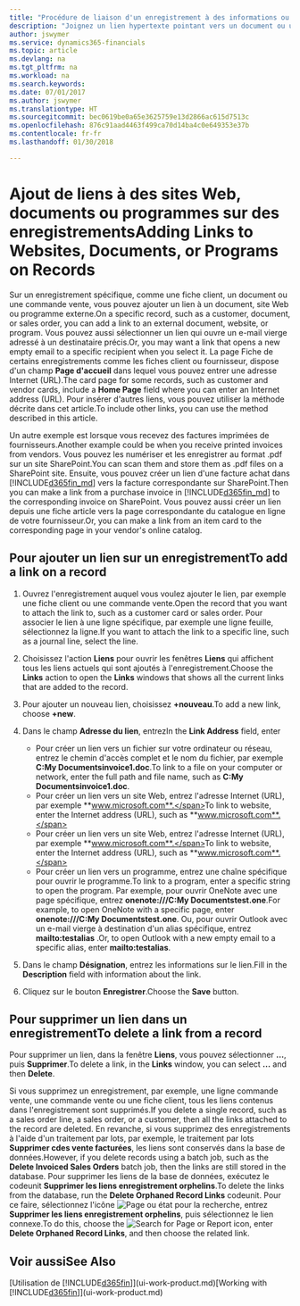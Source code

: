 ```yaml
---
title: "Procédure de liaison d'un enregistrement à des informations ou programmes externes | Microsoft Docs"
description: "Joignez un lien hypertexte pointant vers un document ou un site Web à un enregistrement spécifique, tel qu'une fiche client ou un document."
author: jswymer
ms.service: dynamics365-financials
ms.topic: article
ms.devlang: na
ms.tgt_pltfrm: na
ms.workload: na
ms.search.keywords: 
ms.date: 07/01/2017
ms.author: jswymer
ms.translationtype: HT
ms.sourcegitcommit: bec0619be0a65e3625759e13d2866ac615d7513c
ms.openlocfilehash: 876c91aad4463f499ca70d14ba4c0e649353e37b
ms.contentlocale: fr-fr
ms.lasthandoff: 01/30/2018

---
```

# <a name="adding-links-to-websites-documents-or-programs-on-records"></a><span data-ttu-id="46dc9-103">Ajout de liens à des sites Web, documents ou programmes sur des enregistrements</span><span class="sxs-lookup"><span data-stu-id="46dc9-103">Adding Links to Websites, Documents, or Programs on Records</span></span>
<span data-ttu-id="46dc9-104">Sur un enregistrement spécifique, comme une fiche client, un document ou une commande vente, vous pouvez ajouter un lien à un document, site Web ou programme externe.</span><span class="sxs-lookup"><span data-stu-id="46dc9-104">On a specific record, such as a customer, document, or sales order, you can add a link to an external document, website, or program.</span></span> <span data-ttu-id="46dc9-105">Vous pouvez aussi sélectionner un lien qui ouvre un e-mail vierge adressé à un destinataire précis.</span><span class="sxs-lookup"><span data-stu-id="46dc9-105">Or, you may want a link that opens a new empty email to a specific recipient when you select it.</span></span> <span data-ttu-id="46dc9-106">La page Fiche de certains enregistrements comme les fiches client ou fournisseur, dispose d'un champ **Page d'accueil** dans lequel vous pouvez entrer une adresse Internet (URL).</span><span class="sxs-lookup"><span data-stu-id="46dc9-106">The card page for some records, such as customer and vendor cards, include a **Home Page** field where you can enter an Internet address (URL).</span></span> <span data-ttu-id="46dc9-107">Pour insérer d'autres liens, vous pouvez utiliser la méthode décrite dans cet article.</span><span class="sxs-lookup"><span data-stu-id="46dc9-107">To include other links, you can use the method described in this article.</span></span>

<span data-ttu-id="46dc9-108">Un autre exemple est lorsque vous recevez des factures imprimées de fournisseurs.</span><span class="sxs-lookup"><span data-stu-id="46dc9-108">Another example could be when you receive printed invoices from vendors.</span></span> <span data-ttu-id="46dc9-109">Vous pouvez les numériser et les enregistrer au format .pdf sur un site SharePoint.</span><span class="sxs-lookup"><span data-stu-id="46dc9-109">You can scan them and store them as .pdf files on a SharePoint site.</span></span> <span data-ttu-id="46dc9-110">Ensuite, vous pouvez créer un lien d'une facture achat dans [!INCLUDE[d365fin_md](includes/d365fin_md.md)] vers la facture correspondante sur SharePoint.</span><span class="sxs-lookup"><span data-stu-id="46dc9-110">Then you can make a link from a purchase invoice in [!INCLUDE[d365fin_md](includes/d365fin_md.md)] to the corresponding invoice on  SharePoint.</span></span> <span data-ttu-id="46dc9-111">Vous pouvez aussi créer un lien depuis une fiche article vers la page correspondante du catalogue en ligne de votre fournisseur.</span><span class="sxs-lookup"><span data-stu-id="46dc9-111">Or, you can make a link from an item card to the corresponding page in your vendor's online catalog.</span></span>

## <a name="to-add-a-link-on-a-record"></a><span data-ttu-id="46dc9-112">Pour ajouter un lien sur un enregistrement</span><span class="sxs-lookup"><span data-stu-id="46dc9-112">To add a link on a record</span></span>   

1.  <span data-ttu-id="46dc9-113">Ouvrez l'enregistrement auquel vous voulez ajouter le lien, par exemple une fiche client ou une commande vente.</span><span class="sxs-lookup"><span data-stu-id="46dc9-113">Open the record that you want to attach the link to, such as a customer card or sales order.</span></span> <span data-ttu-id="46dc9-114">Pour associer le lien à une ligne spécifique, par exemple une ligne feuille, sélectionnez la ligne.</span><span class="sxs-lookup"><span data-stu-id="46dc9-114">If you want to attach the link to a specific line, such as a journal line, select the line.</span></span>  

2.  <span data-ttu-id="46dc9-115">Choisissez l'action **Liens** pour ouvrir les fenêtres **Liens** qui affichent tous les liens actuels qui sont ajoutés à l'enregistrement.</span><span class="sxs-lookup"><span data-stu-id="46dc9-115">Choose the **Links** action to open the **Links** windows that shows all the current links that are added to the record.</span></span>

3. <span data-ttu-id="46dc9-116">Pour ajouter un nouveau lien, choisissez **+nouveau**.</span><span class="sxs-lookup"><span data-stu-id="46dc9-116">To add a new link, choose **+new**.</span></span>

4.  <span data-ttu-id="46dc9-117">Dans le champ **Adresse du lien**, entrez</span><span class="sxs-lookup"><span data-stu-id="46dc9-117">In the **Link Address** field, enter</span></span>

    -   <span data-ttu-id="46dc9-118">Pour créer un lien vers un fichier sur votre ordinateur ou réseau, entrez le chemin d'accès complet et le nom du fichier, par exemple **C:My Documentsinvoice1.doc**.</span><span class="sxs-lookup"><span data-stu-id="46dc9-118">To link to a file on your computer or network, enter the full path and file name, such as  **C:My Documentsinvoice1.doc**.</span></span>
    -   <span data-ttu-id="46dc9-119">Pour créer un lien vers un site Web, entrez l'adresse Internet (URL), par exemple **www.microsoft.com**.</span><span class="sxs-lookup"><span data-stu-id="46dc9-119">To link to website, enter the Internet address (URL), such as **www.microsoft.com**.</span></span>
    -   <span data-ttu-id="46dc9-120">Pour créer un lien vers un site Web, entrez l'adresse Internet (URL), par exemple **www.microsoft.com**.</span><span class="sxs-lookup"><span data-stu-id="46dc9-120">To link to website, enter the Internet address (URL), such as **www.microsoft.com**.</span></span>
    -   <span data-ttu-id="46dc9-121">Pour créer un lien vers un programme, entrez une chaîne spécifique pour ouvrir le programme.</span><span class="sxs-lookup"><span data-stu-id="46dc9-121">To link to a program, enter a specific string to open the program.</span></span> <span data-ttu-id="46dc9-122">Par exemple, pour ouvrir OneNote avec une page spécifique, entrez **onenote:///C:My Documentstest.one**.</span><span class="sxs-lookup"><span data-stu-id="46dc9-122">For example, to open OneNote with a specific page, enter **onenote:///C:My Documentstest.one**.</span></span> <span data-ttu-id="46dc9-123">Ou, pour ouvrir Outlook avec un e-mail vierge à destination d'un alias spécifique, entrez **mailto:testalias** .</span><span class="sxs-lookup"><span data-stu-id="46dc9-123">Or, to open Outlook with a new empty email to a specific alias, enter **mailto:testalias**.</span></span>  

5.  <span data-ttu-id="46dc9-124">Dans le champ **Désignation**, entrez les informations sur le lien.</span><span class="sxs-lookup"><span data-stu-id="46dc9-124">Fill in the **Description** field with information about the link.</span></span>  

6.  <span data-ttu-id="46dc9-125">Cliquez sur le bouton **Enregistrer**.</span><span class="sxs-lookup"><span data-stu-id="46dc9-125">Choose the **Save** button.</span></span>  

## <a name="to-delete-a-link-from-a-record"></a><span data-ttu-id="46dc9-126">Pour supprimer un lien dans un enregistrement</span><span class="sxs-lookup"><span data-stu-id="46dc9-126">To delete a link from a record</span></span>  

<span data-ttu-id="46dc9-127">Pour supprimer un lien, dans la fenêtre **Liens**, vous pouvez sélectionner **…**, puis **Supprimer**.</span><span class="sxs-lookup"><span data-stu-id="46dc9-127">To delete a link, in the **Links** window, you can select **...** and then **Delete**.</span></span>

<span data-ttu-id="46dc9-128">Si vous supprimez un enregistrement, par exemple, une ligne commande vente, une commande vente ou une fiche client, tous les liens contenus dans l'enregistrement sont supprimés.</span><span class="sxs-lookup"><span data-stu-id="46dc9-128">If you delete a single record, such as a sales order line, a sales order, or a customer, then all the links attached to the record are deleted.</span></span> <span data-ttu-id="46dc9-129">En revanche, si vous supprimez des enregistrements à l'aide d'un traitement par lots, par exemple, le traitement par lots **Supprimer cdes vente facturées**, les liens sont conservés dans la base de données.</span><span class="sxs-lookup"><span data-stu-id="46dc9-129">However, if you delete records using a batch job, such as the **Delete Invoiced Sales Orders** batch job, then the links are still stored in the database.</span></span> <span data-ttu-id="46dc9-130">Pour supprimer les liens de la base de données, exécutez le codeunit **Supprimer les liens enregistrement orphelins**.</span><span class="sxs-lookup"><span data-stu-id="46dc9-130">To delete the links from the database, run the **Delete Orphaned Record Links** codeunit.</span></span> <span data-ttu-id="46dc9-131">Pour ce faire, sélectionnez l'icône ![Page ou état pour la recherche](media/ui-search/search_small.png "Page ou état pour la recherche"), entrez **Supprimer les liens enregistrement orphelins**, puis sélectionnez le lien connexe.</span><span class="sxs-lookup"><span data-stu-id="46dc9-131">To do this, choose the ![Search for Page or Report](media/ui-search/search_small.png "Search for Page or Report icon") icon, enter **Delete Orphaned Record Links**, and then choose the related link.</span></span>   

<!-- ### To run delete orphaned record links  

1.  Choose the ![Search for Page or Report](media/ui-search/search_small.png "Search for Page or Report icon") icon, enter **Data Deletion**, and then choose the related link.  

2.  On the **Data Deletion** page, choose **Tasks**, and then choose **Delete Orphaned Record Links**.  -->

## <a name="see-also"></a><span data-ttu-id="46dc9-132">Voir aussi</span><span class="sxs-lookup"><span data-stu-id="46dc9-132">See Also</span></span>  
<span data-ttu-id="46dc9-133">[Utilisation de [!INCLUDE[d365fin](includes/d365fin_md.md)]](ui-work-product.md)</span><span class="sxs-lookup"><span data-stu-id="46dc9-133">[Working with [!INCLUDE[d365fin](includes/d365fin_md.md)]](ui-work-product.md)</span></span>  

